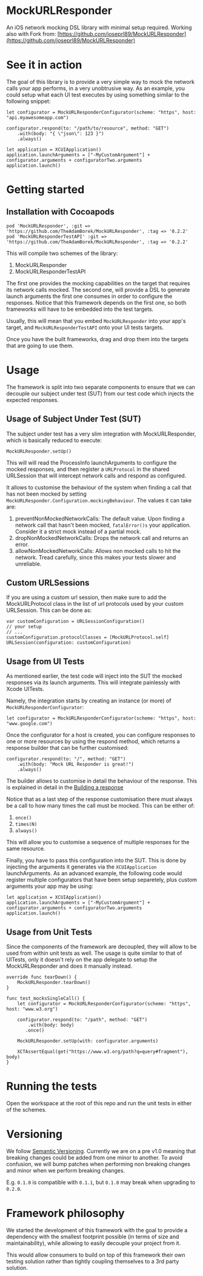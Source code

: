 # MockURLResponder
An iOS network mocking DSL library with minimal setup required. Working also with
Fork from: [https://github.com/joseprl89/MockURLResponder](https://github.com/joseprl89/MockURLResponder)

# See it in action

The goal of this library is to provide a very simple way to mock the network calls your app performs, in a very unobtrusive way. As an example, you could setup what each UI test executes by using something similar to the following snippet:

```
let configurator = MockURLResponderConfigurator(scheme: "https", host: "api.myawesomeapp.com")

configurator.respond(to: "/path/to/resource", method: "GET")
	.with(body: "{ \"json\": 123 }")
	.always()

let application = XCUIApplication()
application.launchArguments = ["-MyCustomArgument"] + configurator.arguments + configuratorTwo.arguments
application.launch()
```

# Getting started

## Installation with Cocoapods
```
pod 'MockURLResponder', :git => 'https://github.com/TheAdamBorek/MockURLResponder', :tag => '0.2.2'
pod 'MockURLResponderTestAPI' :git => 'https://github.com/TheAdamBorek/MockURLResponder', :tag => '0.2.2'
```

This will compile two schemes of the library:

1. MockURLResponder
2. MockURLResponderTestAPI

The first one provides the mocking capabilities on the target that requires its network calls mocked.
The second one, will provide a DSL to generate launch arguments the first one consumes in order to configure the responses. Notice that this framework depends on the first one, so both frameworks will have to be embedded into the test targets.

Usually, this will mean that you embed `MockURLResponder` into your app's target, and `MockURLResponderTestAPI` onto your UI tests targets.

Once you have the built frameworks, drag and drop them into the targets that are going to use them.

# Usage

The framework is split into two separate components to ensure that we can decouple our subject under test (SUT) from our test code which injects the expected responses.

## Usage of Subject Under Test (SUT)

The subject under test has a very slim integration with MockURLResponder, which is basically reduced to execute:

```MockURLResponder.setUp()```

This will will read the ProcessInfo launchArguments to configure the mocked responses, and then register a `URLProtocol` in the shared URLSession that will intercept network calls and respond as configured.

It allows to customise the behaviour of the system when finding a call that has not been mocked by setting `MockURLResponder.Configuration.mockingBehaviour`. The values it can take are:

1. preventNonMockedNetworkCalls: The default value. Upon finding a network call that hasn't been mocked, `fatalError()s` your application. Consider it a strict mock instead of a partial mock.
2. dropNonMockedNetworkCalls: Drops the network call and returns an error.
3. allowNonMockedNetworkCalls: Allows non mocked calls to hit the network. Tread carefully, since this makes your tests slower and unreliable.

## Custom URLSessions

If you are using a custom url session, then make sure to add the MockURLProtocol class in the list of url protocols used by your custom URLSession. This can be done as:

```
var customConfiguration = URLSessionConfiguration()
// your setup
// ...
customConfiguration.protocolClasses = [MockURLProtocol.self]
URLSession(configuration: customConfiguration)
```

## Usage from UI Tests

As mentioned earlier, the test code will inject into the SUT the mocked responses via its launch arguments. This will integrate painlessly with Xcode UITests.

Namely, the integration starts by creating an instance (or more) of `MockURLResponderConfigurator`:

`let configurator = MockURLResponderConfigurator(scheme: "https", host: "www.google.com")`

Once the configurator for a host is created, you can configure responses to one or more resources by using the respond method, which returns a response builder that can be further customised:

```
configurator.respond(to: "/", method: "GET")
	.with(body: "Mock URL Responder is great!")
	.always()
```

The builder allows to customise in detail the behaviour of the response. This is explained in detail in the [Building a response](/docs/BuildingAResponse.md)

Notice that as a last step of the response customisation there must always be a call to how many times the call must be mocked. This can be either of:

1. `once()`
2. `times(N)`
3. `always()`

This will allow you to customise a sequence of multiple responses for the same resource.

Finally, you have to pass this configuration into the SUT. This is done by injecting the arguments it generates via the `XCUIApplication` launchArguments. As an advanced example, the following code would register multiple configurators that have been setup separetely, plus custom arguments your app may be using:

```
let application = XCUIApplication()
application.launchArguments = ["-MyCustomArgument"] + configurator.arguments + configuratorTwo.arguments
application.launch()
```

## Usage from Unit Tests

Since the components of the framework are decoupled, they will allow to be used from within unit tests as well. The usage is quite similar to that of UITests, only it doesn't rely on the app delegate to setup the MockURLResponder and does it manually instead.

```
override func tearDown() {
    MockURLResponder.tearDown()
}

func test_mocksSingleCall() {
    let configurator = MockURLResponderConfigurator(scheme: "https", host: "www.w3.org")

    configurator.respond(to: "/path", method: "GET")
        .with(body: body)
       .once()

    MockURLResponder.setUp(with: configurator.arguments)

    XCTAssertEqual(get("https://www.w3.org/path?q=query#fragment"), body)
}
```


# Running the tests

Open the workspace at the root of this repo and run the unit tests in either of the schemes.

# Versioning

We follow [Semantic Versioning](http://semver.org/). Currently we are on a pre v1.0 meaning that breaking changes could be added from one minor to another. To avoid confusion, we will bump patches when performing non breaking changes and minor when we perform breaking changes.

E.g. `0.1.0` is compatible with `0.1.1`, but `0.1.0` may break when upgrading to `0.2.0`.

# Framework philosophy

We started the development of this framework with the goal to provide a dependency with the smallest footprint possible (in terms of size and maintainability), while allowing to easily decouple your project from it.

This would allow consumers to build on top of this framework their own testing solution rather than tightly coupling themselves to a 3rd party solution.
